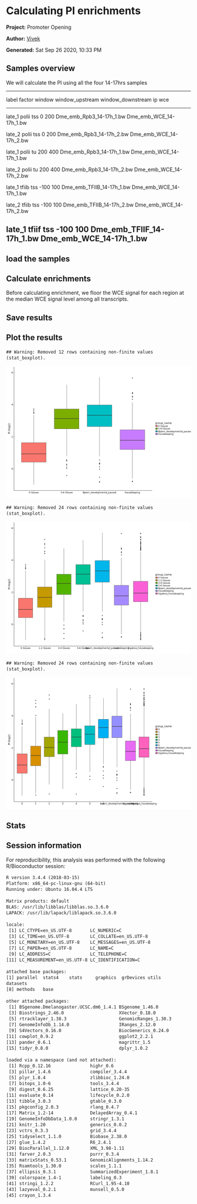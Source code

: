 

# Calculating PI enrichments


**Project:** Promoter Opening

**Author:** [Vivek](mailto:vir@stowers.org)

**Generated:** Sat Sep 26 2020, 10:33 PM

## Samples overview

We will calculate the PI using all the four 14-17hrs samples

----------------------------------------------------------------------------------------------------------------------
 label    factor   window   window_upstream   window_downstream              ip                         wce           
-------- -------- -------- ----------------- ------------------- --------------------------- -------------------------
 late_1   polii     tss            0                 200          Dme_emb_Rpb3_14-17h_1.bw    Dme_emb_WCE_14-17h_1.bw 

 late_2   polii     tss            0                 200          Dme_emb_Rpb3_14-17h_2.bw    Dme_emb_WCE_14-17h_2.bw 

 late_1   polii      tu           200                400          Dme_emb_Rpb3_14-17h_1.bw    Dme_emb_WCE_14-17h_1.bw 

 late_2   polii      tu           200                400          Dme_emb_Rpb3_14-17h_2.bw    Dme_emb_WCE_14-17h_2.bw 

 late_1   tfiib     tss          -100                100          Dme_emb_TFIIB_14-17h_1.bw   Dme_emb_WCE_14-17h_1.bw 

 late_2   tfiib     tss          -100                100          Dme_emb_TFIIB_14-17h_2.bw   Dme_emb_WCE_14-17h_2.bw 

 late_1   tfiif     tss          -100                100          Dme_emb_TFIIF_14-17h_1.bw   Dme_emb_WCE_14-17h_1.bw 
----------------------------------------------------------------------------------------------------------------------

## load the samples



## Calculate enrichments

Before calculating enrichment, we floor the WCE signal for each region at the median WCE signal level among all transcripts.



## Save results


## Plot the results

```
## Warning: Removed 12 rows containing non-finite values (stat_boxplot).
```

![plot of chunk PI_plots](figure2hi_PI_in_different_groups_new/PI_plots-1.png)

```
## Warning: Removed 24 rows containing non-finite values (stat_boxplot).
```

![plot of chunk PI_plots](figure2hi_PI_in_different_groups_new/PI_plots-2.png)

```
## Warning: Removed 24 rows containing non-finite values (stat_boxplot).
```

![plot of chunk PI_plots](figure2hi_PI_in_different_groups_new/PI_plots-3.png)
## Stats




## Session information

For reproducibility, this analysis was performed with the following R/Bioconductor session:


```
R version 3.4.4 (2018-03-15)
Platform: x86_64-pc-linux-gnu (64-bit)
Running under: Ubuntu 16.04.4 LTS

Matrix products: default
BLAS: /usr/lib/libblas/libblas.so.3.6.0
LAPACK: /usr/lib/lapack/liblapack.so.3.6.0

locale:
 [1] LC_CTYPE=en_US.UTF-8       LC_NUMERIC=C              
 [3] LC_TIME=en_US.UTF-8        LC_COLLATE=en_US.UTF-8    
 [5] LC_MONETARY=en_US.UTF-8    LC_MESSAGES=en_US.UTF-8   
 [7] LC_PAPER=en_US.UTF-8       LC_NAME=C                 
 [9] LC_ADDRESS=C               LC_TELEPHONE=C            
[11] LC_MEASUREMENT=en_US.UTF-8 LC_IDENTIFICATION=C       

attached base packages:
[1] parallel  stats4    stats     graphics  grDevices utils     datasets 
[8] methods   base     

other attached packages:
 [1] BSgenome.Dmelanogaster.UCSC.dm6_1.4.1 BSgenome_1.46.0                      
 [3] Biostrings_2.46.0                     XVector_0.18.0                       
 [5] rtracklayer_1.38.3                    GenomicRanges_1.30.3                 
 [7] GenomeInfoDb_1.14.0                   IRanges_2.12.0                       
 [9] S4Vectors_0.16.0                      BiocGenerics_0.24.0                  
[11] cowplot_0.9.2                         ggplot2_2.2.1                        
[13] pander_0.6.1                          magrittr_1.5                         
[15] tidyr_0.8.0                           dplyr_1.0.2                          

loaded via a namespace (and not attached):
 [1] Rcpp_0.12.16               highr_0.6                 
 [3] pillar_1.4.6               compiler_3.4.4            
 [5] plyr_1.8.4                 zlibbioc_1.24.0           
 [7] bitops_1.0-6               tools_3.4.4               
 [9] digest_0.6.25              lattice_0.20-35           
[11] evaluate_0.14              lifecycle_0.2.0           
[13] tibble_3.0.3               gtable_0.3.0              
[15] pkgconfig_2.0.3            rlang_0.4.7               
[17] Matrix_1.2-14              DelayedArray_0.4.1        
[19] GenomeInfoDbData_1.0.0     stringr_1.3.1             
[21] knitr_1.20                 generics_0.0.2            
[23] vctrs_0.3.3                grid_3.4.4                
[25] tidyselect_1.1.0           Biobase_2.38.0            
[27] glue_1.4.2                 R6_2.4.1                  
[29] BiocParallel_1.12.0        XML_3.98-1.11             
[31] farver_2.0.3               purrr_0.3.4               
[33] matrixStats_0.53.1         GenomicAlignments_1.14.2  
[35] Rsamtools_1.30.0           scales_1.1.1              
[37] ellipsis_0.3.1             SummarizedExperiment_1.8.1
[39] colorspace_1.4-1           labeling_0.3              
[41] stringi_1.2.2              RCurl_1.95-4.10           
[43] lazyeval_0.2.1             munsell_0.5.0             
[45] crayon_1.3.4              
```
